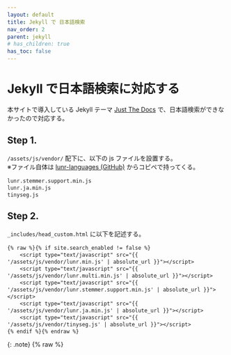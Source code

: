 ```yaml
---
layout: default
title: Jekyll で 日本語検索
nav_order: 2
parent: jekyll
# has_children: true
has_toc: false
---
```


# Jekyll で日本語検索に対応する

本サイトで導入している Jekyll テーマ [Just The Docs](https://github.com/just-the-docs/just-the-docs) で、日本語検索ができなかったので対応する。

## Step 1.
`/assets/js/vendor/` 配下に、以下の js ファイルを設置する。<br>
※ファイル自体は [lunr-languages (GitHub)](https://github.com/MihaiValentin/lunr-languages) からコピペで持ってくる。
```
lunr.stemmer.support.min.js
lunr.ja.min.js
tinyseg.js
```

## Step 2.
`_includes/head_custom.html` に以下を記述する。
```
{% raw %}{% if site.search_enabled != false %}
    <script type="text/javascript" src="{{ '/assets/js/vendor/lunr.min.js' | absolute_url }}"></script>
    <script type="text/javascript" src="{{ '/assets/js/vendor/lunr.multi.min.js' | absolute_url }}"></script>
    <script type="text/javascript" src="{{ '/assets/js/vendor/lunr.stemmer.support.min.js' | absolute_url }}"></script>
    <script type="text/javascript" src="{{ '/assets/js/vendor/lunr.ja.min.js' | absolute_url }}"></script>
    <script type="text/javascript" src="{{ '/assets/js/vendor/tinyseg.js' | absolute_url }}"></script>
{% endif %}{% endraw %}
```
{: .note}
{% raw %}<script>{% endraw %}タグの読み込み順序注意！

## Step 3.
`assets/js/just-the-docs.js` にある `var index = lunr(function(){` のすぐ下の行に `this.use(lunr.ja);` を追記する。
以下のような感じで：
``` 
      var index = lunr(function(){
        
        this.use(lunr.ja); // これを追加
        
        this.ref('id');
        this.field('title', { boost: 200 });
        this.field('content', { boost: 2 });
        {%- if site.search.rel_url != false %}
        this.field('relUrl');
```

## 出力結果
できた。
![result image](/assets/images/ja-search-results.png)


## 補足
複数言語対応として、[こちら](https://github.com/just-the-docs/just-the-docs/issues/59#issuecomment-1807080785) の方法があるものの、ロシア語など他の言語ではできるようだが、日本語だとうまくいかず、沼った。
```
this.use(lunr.multiLanguage('en', 'ru') );
```
どうやら js の既知問題らしい。

## 参考
+ [jekyll で検索を実装する方法- lunr の日本語対応](https://blog.tamesuu.com/2018/07/21/56/)
